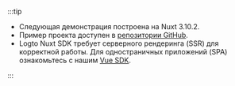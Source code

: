 :::tip

- Следующая демонстрация построена на Nuxt 3.10.2.
- Пример проекта доступен в [репозитории GitHub](https://github.com/logto-io/js/tree/HEAD/packages/nuxt).
- Logto Nuxt SDK требует серверного рендеринга (SSR) для корректной работы. Для одностраничных приложений (SPA) ознакомьтесь с нашим [Vue SDK](/quick-starts/vue/).

:::
